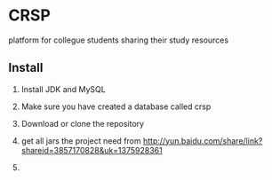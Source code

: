 CRSP
====

platform for collegue students sharing their study resources

## Install

1. Install JDK and MySQL

2. Make sure you have created a database called crsp

3. Download or clone the repository

4. get all jars the project need from http://yun.baidu.com/share/link?shareid=3857170828&uk=1375928361

5. 
